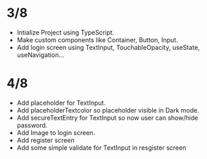 # 3/8
- Intialize Project using TypeScript.
- Make custom components like Container, Button, Input.
- Add login screen using TextInput, TouchableOpacity, useState, useNavigation...
# 4/8
- Add placeholder for TextInput.
- Add placeholderTextcolor so placeholder visible in Dark mode.
- Add secureTextEntry for TextInput so now user can show/hide password.
- Add Image to login screen.
- Add register screen
- Add some simple validate for TextInput in resgister screen